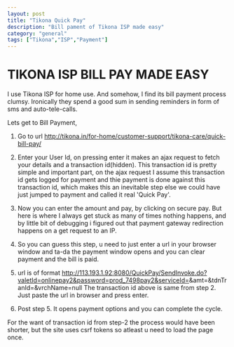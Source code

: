 ```yaml
---
layout: post
title: "Tikona Quick Pay"
description: "Bill pament of Tikona ISP made easy"
category: "general" 
tags: ["Tikona","ISP","Payment"]
---
```

TIKONA ISP BILL PAY MADE EASY
=====================================

I use Tikona ISP for home use. And somehow, I find its bill payment process clumsy. Ironically they spend a good sum in sending reminders in form of sms and auto-tele-calls.

Lets get to Bill Payment,

1. Go to url http://tikona.in/for-home/customer-support/tikona-care/quick-bill-pay/

2. Enter your User Id, on pressing enter it makes an ajax request to fetch your details and a transaction id(hidden). This transaction id is pretty simple and important part, on the ajax request I assume this transaction id gets logged for payment and thie payment is done against this transaction id, which makes this an inevitable step else we could have just jumped to payment and called it real 'Quick Pay'.

3. Now you can enter the amount and pay, by clicking on secure pay. But here is where I always get stuck as many of times nothing happens, and by little bit of debugging i figured out that payment gateway redirection happens on a get request to an IP.

4. So you can guess this step, u need to just enter a url in your browser window and ta-da the payment window opens and you can clear payment and the bill is paid.

5. url is of format http://113.193.1.92:8080/QuickPay/SendInvoke.do?valetId=onlinepay2&password=prod_7498pay2&serviceId=<User Id>&amt=<Amount>&tdnTranId=<Transaction Id>&vrchName=null
The transaction id above is same from step 2. Just paste the url in browser and press enter.

6. Post step 5. It opens payment options and you can complete the cycle.

For the want of transaction id from step-2 the process would have been shorter, but the site uses csrf tokens so atleast u need to load the page once.

